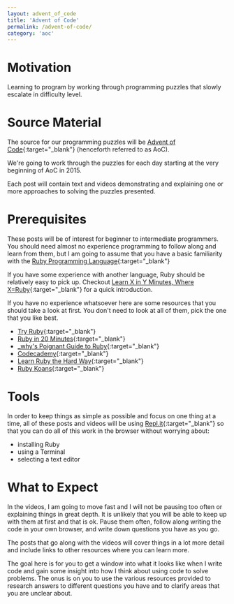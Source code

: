 ```yaml
---
layout: advent_of_code
title: 'Advent of Code'
permalink: /advent-of-code/
category: 'aoc'
---
```


# Motivation

Learning to program by working through programming puzzles that slowly escalate in difficulty level.

# Source Material

The source for our programming puzzles will be [Advent of Code](https://adventofcode.com/about){:target="_blank"} (henceforth referred to as AoC).

We're going to work through the puzzles for each day starting at the very beginning of AoC in 2015.

Each post will contain text and videos demonstrating and explaining one or more approaches to solving the puzzles presented.

# Prerequisites

These posts will be of interest for beginner to intermediate programmers. 
You should need almost no experience programming to follow along and learn from them, but I am going to assume that you have a basic
familiarity with the [Ruby Programming Language](https://www.ruby-lang.org/en/){:target="_blank"}

If you have some experience with another language, Ruby should be relatively easy to pick up. 
Checkout [Learn X in Y Minutes, Where X=Ruby](https://www.ruby-lang.org/en/){:target="_blank"} for a quick introduction.

If you have no experience whatsoever here are some resources that you should take a look at first.
You don't need to look at all of them, pick the one that you like best.

+ [Try Ruby](https://ruby.github.io/TryRuby/){:target="_blank"}
+ [Ruby in 20 Minutes](https://www.ruby-lang.org/en/documentation/quickstart/){:target="_blank"}
+ [_why's Poignant Guide to Ruby](https://poignant.guide/){:target="_blank"}
+ [Codecademy](https://www.codecademy.com/learn/learn-ruby){:target="_blank"}
+ [Learn Ruby the Hard Way](https://learnrubythehardway.org/book/){:target="_blank"}
+ [Ruby Koans](http://www.rubykoans.com/){:target="_blank"}

# Tools

In order to keep things as simple as possible and focus on one thing at a time, all of these posts and videos will be 
using [Repl.it](https://repl.it/){:target="_blank"} so that you can do all of this work in the browser without worrying about:

+ installing Ruby
+ using a Terminal
+ selecting a text editor

# What to Expect

In the videos, I am going to move fast and I will not be pausing too often or explaining things in great depth.
It is unlikely that you will be able to keep up with them at first and that is ok. 
Pause them often, follow along writing the code in your own browser, and write down questions you have as you go. 

The posts that go along with the videos will cover things in a lot more detail and include links to other resources where you can learn more.

The goal here is for you to get a window into what it looks like when I write code and gain some insight into how I think about using code
to solve problems. The onus is on you to use the various resources provided to research answers to different questions you have
and to clarify areas that you are unclear about.
